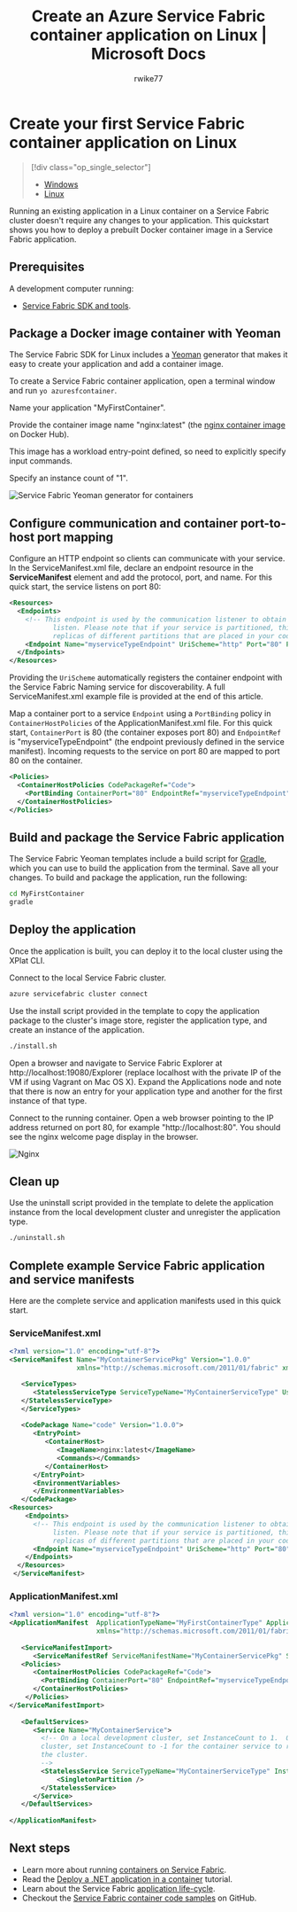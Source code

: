 ﻿---
title: Create an Azure Service Fabric container application on Linux | Microsoft Docs
description: Create your first Linux container application on Azure Service Fabric.  Build a Docker image with your application, push the image to a container registry, build and deploy a Service Fabric container application.
services: service-fabric
documentationcenter: .net
author: rwike77
manager: timlt
editor: ''

ms.assetid: 
ms.service: service-fabric
ms.devlang: dotNet
ms.topic: get-started-article
ms.tgt_pltfrm: NA
ms.workload: NA
ms.date: 06/28/2017
ms.author: ryanwi

---

# Create your first Service Fabric container application on Linux
> [!div class="op_single_selector"]
> * [Windows](service-fabric-quickstart-containers.md)
> * [Linux](service-fabric-quickstart-containers-linux.md)

Running an existing application in a Linux container on a Service Fabric cluster doesn't require any changes to your application. This quickstart shows you how to deploy a prebuilt Docker container image in a Service Fabric application.

## Prerequisites
A development computer running:
* [Service Fabric SDK and tools](service-fabric-get-started-linux.md).
  
## Package a Docker image container with Yeoman
The Service Fabric SDK for Linux includes a [Yeoman](http://yeoman.io/) generator that makes it easy to create your application and add a container image. 

To create a Service Fabric container application, open a terminal window and run `yo azuresfcontainer`.  

Name your application "MyFirstContainer". 

Provide the container image name "nginx:latest" (the [nginx container image](https://hub.docker.com/r/_/nginx/) on Docker Hub). 

This image has a workload entry-point defined, so need to explicitly specify input commands. 

Specify an instance count of "1".

![Service Fabric Yeoman generator for containers][sf-yeoman]

## Configure communication and container port-to-host port mapping
Configure an HTTP endpoint so clients can communicate with your service.  In the ServiceManifest.xml file, declare an endpoint resource in the **ServiceManifest** element and add the protocol, port, and name. For this quick start, the service listens on port 80: 

```xml
<Resources>
  <Endpoints>
    <!-- This endpoint is used by the communication listener to obtain the port on which to 
           listen. Please note that if your service is partitioned, this port is shared with 
           replicas of different partitions that are placed in your code. -->
    <Endpoint Name="myserviceTypeEndpoint" UriScheme="http" Port="80" Protocol="http"/>
  </Endpoints>
</Resources>

```
Providing the `UriScheme` automatically registers the container endpoint with the Service Fabric Naming service for discoverability. A full ServiceManifest.xml example file is provided at the end of this article. 

Map a container port to a service `Endpoint` using a `PortBinding` policy in `ContainerHostPolicies` of the ApplicationManifest.xml file.  For this quick start, `ContainerPort` is 80 (the container exposes port 80) and `EndpointRef` is "myserviceTypeEndpoint" (the endpoint previously defined in the service manifest).  Incoming requests to the service on port 80 are mapped to port 80 on the container.  

```xml
<Policies>
  <ContainerHostPolicies CodePackageRef="Code">
    <PortBinding ContainerPort="80" EndpointRef="myserviceTypeEndpoint"/>
  </ContainerHostPolicies>
</Policies>
```

## Build and package the Service Fabric application
The Service Fabric Yeoman templates include a build script for [Gradle](https://gradle.org/), which you can use to build the application from the terminal. Save all your changes.  To build and package the application, run the following:

```bash
cd MyFirstContainer
gradle
```

## Deploy the application
Once the application is built, you can deploy it to the local cluster using the XPlat CLI.

Connect to the local Service Fabric cluster.

```bash
azure servicefabric cluster connect
```

Use the install script provided in the template to copy the application package to the cluster's image store, register the application type, and create an instance of the application.

```bash
./install.sh
```

Open a browser and navigate to Service Fabric Explorer at http://localhost:19080/Explorer (replace localhost with the private IP of the VM if using Vagrant on Mac OS X). Expand the Applications node and note that there is now an entry for your application type and another for the first instance of that type.

Connect to the running container.  Open a web browser pointing to the IP address returned on port 80, for example "http://localhost:80". You should see the nginx welcome page display in the browser.

![Nginx][nginx]

## Clean up
Use the uninstall script provided in the template to delete the application instance from the local development cluster and unregister the application type.

```bash
./uninstall.sh
```

## Complete example Service Fabric application and service manifests
Here are the complete service and application manifests used in this quick start.

### ServiceManifest.xml
```xml
<?xml version="1.0" encoding="utf-8"?>
<ServiceManifest Name="MyContainerServicePkg" Version="1.0.0"
                 xmlns="http://schemas.microsoft.com/2011/01/fabric" xmlns:xsd="http://www.w3.org/2001/XMLSchema" xmlns:xsi="http://www.w3.org/2001/XMLSchema-instance" >

   <ServiceTypes>
      <StatelessServiceType ServiceTypeName="MyContainerServiceType" UseImplicitHost="true">
   </StatelessServiceType>
   </ServiceTypes>
   
   <CodePackage Name="code" Version="1.0.0">
      <EntryPoint>
         <ContainerHost>
            <ImageName>nginx:latest</ImageName>
            <Commands></Commands>
         </ContainerHost>
      </EntryPoint>
      <EnvironmentVariables> 
      </EnvironmentVariables> 
   </CodePackage>
<Resources>
    <Endpoints>
      <!-- This endpoint is used by the communication listener to obtain the port on which to 
           listen. Please note that if your service is partitioned, this port is shared with 
           replicas of different partitions that are placed in your code. -->
      <Endpoint Name="myserviceTypeEndpoint" UriScheme="http" Port="80" Protocol="http"/>
    </Endpoints>
  </Resources>
 </ServiceManifest>

```
### ApplicationManifest.xml
```xml
<?xml version="1.0" encoding="utf-8"?>
<ApplicationManifest  ApplicationTypeName="MyFirstContainerType" ApplicationTypeVersion="1.0.0"
                      xmlns="http://schemas.microsoft.com/2011/01/fabric" xmlns:xsd="http://www.w3.org/2001/XMLSchema" xmlns:xsi="http://www.w3.org/2001/XMLSchema-instance">
   
   <ServiceManifestImport>
      <ServiceManifestRef ServiceManifestName="MyContainerServicePkg" ServiceManifestVersion="1.0.0" />
   <Policies>
      <ContainerHostPolicies CodePackageRef="Code">
        <PortBinding ContainerPort="80" EndpointRef="myserviceTypeEndpoint"/>
      </ContainerHostPolicies>
    </Policies>
</ServiceManifestImport>
   
   <DefaultServices>
      <Service Name="MyContainerService">
        <!-- On a local development cluster, set InstanceCount to 1.  On a multi-node production 
        cluster, set InstanceCount to -1 for the container service to run on every node in 
        the cluster.
        -->
        <StatelessService ServiceTypeName="MyContainerServiceType" InstanceCount="1">
            <SingletonPartition />
        </StatelessService>
      </Service>
   </DefaultServices>
   
</ApplicationManifest>

```

## Next steps
* Learn more about running [containers on Service Fabric](service-fabric-containers-overview.md).
* Read the [Deploy a .NET application in a container](service-fabric-host-app-in-a-container.md) tutorial.
* Learn about the Service Fabric [application life-cycle](service-fabric-application-lifecycle.md).
* Checkout the [Service Fabric container code samples](https://github.com/Azure-Samples/service-fabric-dotnet-containers) on GitHub.

[nginx]: ./media/service-fabric-quickstart-containers-linux/nginx.png
[sf-yeoman]: ./media/service-fabric-quickstart-containers-linux/YoSF.png
